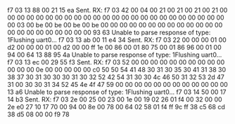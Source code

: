 f7 03 13 88 00 21 15 ea  Sent.
RX: f7 03 42 00 04 00 21 00 21 00 21 00 21 00 00 00 00 00 00 00 00 00 00 00 00 00 00 00 00 00 00 00 00 00 00 00 00 00 03 00 be 00 be 00 be 00 be 00 00 00 00 00 00 00 00 00 00 00 00 00 00 00 00 00 00 00 00 00 00 93 63
Unable to parse response of type: 1Flushing uart0...
f7 03 13 ab 00 11 e4 34  Sent.
RX: f7 03 22 00 00 00 01 00 d2 00 00 00 01 00 d2 00 00 ff 1e 00 86 00 01 80 75 00 01 86 96 00 01 00 94 00 64 13 88 95 4a
Unable to parse response of type: 1Flushing uart0...
f7 03 13 ec 00 29 55 f3  Sent.
RX: f7 03 52 00 00 00 00 00 00 00 00 00 00 00 00 00 0e 00 00 00 00 00 c0 50 50 54 41 48 30 31 30 35 30 41 31 38 30 38 37 30 31 30 30 30 31 30 32 52 42 54 31 30 30 4c 46 50 31 32 53 2d 47 31 00 30 30 31 34 52 45 4e 4f 47 59 00 00 00 00 00 00 00 00 00 00 00 00 13 a6
Unable to parse response of type: 1Flushing uart0...
f7 03 14 50 00 17 14 b3  Sent.
RX: f7 03 2e 00 25 00 23 00 1e 00 19 02 26 01 f4 00 32 00 00 2e e0 27 10 17 70 00 94 00 8e 00 78 00 64 02 58 01 f4 ff 9c ff 38 c5 68 cd 38 d5 08 00 00 f9 78

